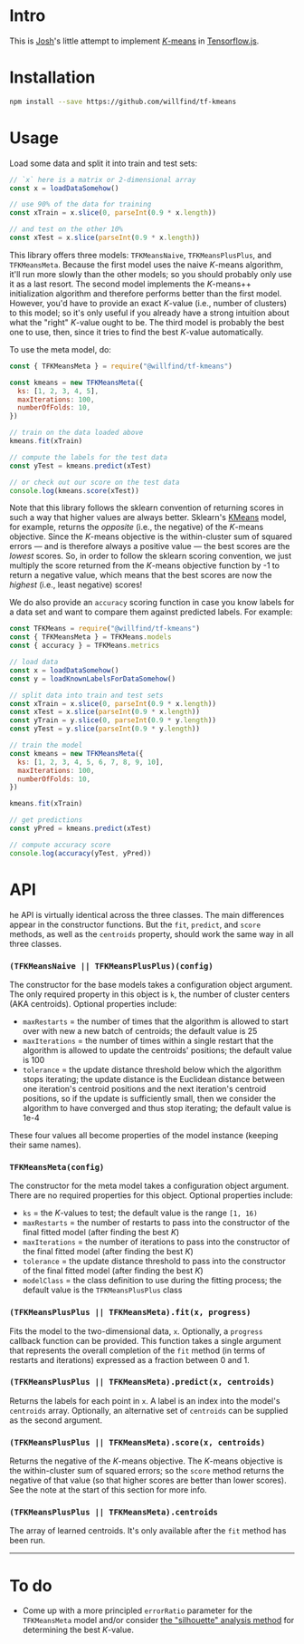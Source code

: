 # Intro

This is [Josh](https://github.com/jrc03c)'s little attempt to implement [_K_-means](https://en.wikipedia.org/wiki/K-means_clustering) in [Tensorflow.js](https://www.tensorflow.org/js).

# Installation

```bash
npm install --save https://github.com/willfind/tf-kmeans
```

# Usage

Load some data and split it into train and test sets:

```js
// `x` here is a matrix or 2-dimensional array
const x = loadDataSomehow()

// use 90% of the data for training
const xTrain = x.slice(0, parseInt(0.9 * x.length))

// and test on the other 10%
const xTest = x.slice(parseInt(0.9 * x.length))
```

This library offers three models: `TFKMeansNaive`, `TFKMeansPlusPlus`, and `TFKMeansMeta`. Because the first model uses the naive _K_-means algorithm, it'll run more slowly than the other models; so you should probably only use it as a last resort. The second model implements the _K_-means++ initialization algorithm and therefore performs better than the first model. However, you'd have to provide an exact _K_-value (i.e., number of clusters) to this model; so it's only useful if you already have a strong intuition about what the "right" _K_-value ought to be. The third model is probably the best one to use, then, since it tries to find the best _K_-value automatically.

To use the meta model, do:

```js
const { TFKMeansMeta } = require("@willfind/tf-kmeans")

const kmeans = new TFKMeansMeta({
  ks: [1, 2, 3, 4, 5],
  maxIterations: 100,
  numberOfFolds: 10,
})

// train on the data loaded above
kmeans.fit(xTrain)

// compute the labels for the test data
const yTest = kmeans.predict(xTest)

// or check out our score on the test data
console.log(kmeans.score(xTest))
```

Note that this library follows the sklearn convention of returning scores in such a way that higher values are always better. Sklearn's [KMeans](https://scikit-learn.org/stable/modules/generated/sklearn.cluster.KMeans.html) model, for example, returns the _opposite_ (i.e., the negative) of the _K_-means objective. Since the _K_-means objective is the within-cluster sum of squared errors — and is therefore always a positive value — the best scores are the _lowest_ scores. So, in order to follow the sklearn scoring convention, we just multiply the score returned from the _K_-means objective function by -1 to return a negative value, which means that the best scores are now the _highest_ (i.e., least negative) scores!

We do also provide an `accuracy` scoring function in case you know labels for a data set and want to compare them against predicted labels. For example:

```js
const TFKMeans = require("@willfind/tf-kmeans")
const { TFKMeansMeta } = TFKMeans.models
const { accuracy } = TFKMeans.metrics

// load data
const x = loadDataSomehow()
const y = loadKnownLabelsForDataSomehow()

// split data into train and test sets
const xTrain = x.slice(0, parseInt(0.9 * x.length))
const xTest = x.slice(parseInt(0.9 * x.length))
const yTrain = y.slice(0, parseInt(0.9 * y.length))
const yTest = y.slice(parseInt(0.9 * y.length))

// train the model
const kmeans = new TFKMeansMeta({
  ks: [1, 2, 3, 4, 5, 6, 7, 8, 9, 10],
  maxIterations: 100,
  numberOfFolds: 10,
})

kmeans.fit(xTrain)

// get predictions
const yPred = kmeans.predict(xTest)

// compute accuracy score
console.log(accuracy(yTest, yPred))
```

# API

he API is virtually identical across the three classes. The main differences appear in the constructor functions. But the `fit`, `predict`, and `score` methods, as well as the `centroids` property, should work the same way in all three classes.

### `(TFKMeansNaive || TFKMeansPlusPlus)(config)`

The constructor for the base models takes a configuration object argument. The only required property in this object is `k`, the number of cluster centers (AKA centroids). Optional properties include:

- `maxRestarts` = the number of times that the algorithm is allowed to start over with new a new batch of centroids; the default value is 25
- `maxIterations` = the number of times within a single restart that the algorithm is allowed to update the centroids' positions; the default value is 100
- `tolerance` = the update distance threshold below which the algorithm stops iterating; the update distance is the Euclidean distance between one iteration's centroid positions and the next iteration's centroid positions, so if the update is sufficiently small, then we consider the algorithm to have converged and thus stop iterating; the default value is 1e-4

These four values all become properties of the model instance (keeping their same names).

### `TFKMeansMeta(config)`

The constructor for the meta model takes a configuration object argument. There are no required properties for this object. Optional properties include:

- `ks` = the _K_-values to test; the default value is the range `[1, 16)`
- `maxRestarts` = the number of restarts to pass into the constructor of the final fitted model (after finding the best _K_)
- `maxIterations` = the number of iterations to pass into the constructor of the final fitted model (after finding the best _K_)
- `tolerance` = the update distance threshold to pass into the constructor of the final fitted model (after finding the best _K_)
- `modelClass` = the class definition to use during the fitting process; the default value is the `TFKMeansPlusPlus` class

### `(TFKMeansPlusPlus || TFKMeansMeta).fit(x, progress)`

Fits the model to the two-dimensional data, `x`. Optionally, a `progress` callback function can be provided. This function takes a single argument that represents the overall completion of the `fit` method (in terms of restarts and iterations) expressed as a fraction between 0 and 1.

### `(TFKMeansPlusPlus || TFKMeansMeta).predict(x, centroids)`

Returns the labels for each point in `x`. A label is an index into the model's `centroids` array. Optionally, an alternative set of `centroids` can be supplied as the second argument.

### `(TFKMeansPlusPlus || TFKMeansMeta).score(x, centroids)`

Returns the negative of the _K_-means objective. The _K_-means objective is the within-cluster sum of squared errors; so the `score` method returns the negative of that value (so that higher scores are better than lower scores). See the note at the start of this section for more info.

### `(TFKMeansPlusPlus || TFKMeansMeta).centroids`

The array of learned centroids. It's only available after the `fit` method has been run.

---

# To do

- Come up with a more principled `errorRatio` parameter for the `TFKMeansMeta` model and/or consider [the "silhouette" analysis method](https://scikit-learn.org/stable/auto_examples/cluster/plot_kmeans_silhouette_analysis.html) for determining the best _K_-value.
